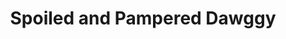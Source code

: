 ---
title: "Spoiled and Pampered Dawggy"
url: /avon-lake/spoiled-and-pampered-dawggy/
shop: Tiersalon
---